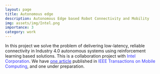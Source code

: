 ```yaml
---
layout: page
title: Autonomous edge
description: Autonomous Edge based Robot Connectivity and Mobility
img: assets/img/Intel.png
importance: 3
category: work
---
```


In this project we solve the problem of delivering low-latency, reliable connectivity in Industry 4.0 autonomous systems using reinforcement learning based solutions. This is a collaboration project with <font color="#3333FF">Intel Corporation</font>. We have <a href="https://debashriroy.github.io/journals/"><font color="#3333FF">one article</font></a> published in <font color="#3333FF"> IEEE Transactions on Mobile Computing</font>, and one under preparation.
